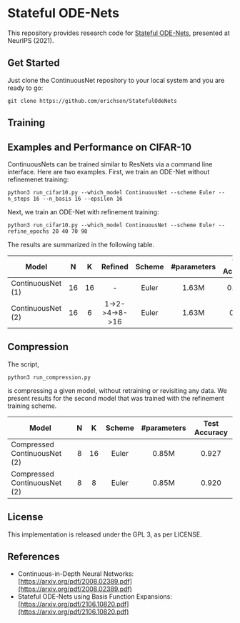 # Stateful ODE-Nets

This repository provides research code for [Stateful ODE-Nets](https://arxiv.org/pdf/2106.10820.pdf), presented at NeurIPS (2021). 



## Get Started

Just clone the ContinuousNet repository to your local system and you are ready to go:
```
git clone https://github.com/erichson/StatefulOdeNets
```


## Training




## Examples and Performance on CIFAR-10

ContinuousNets can be trained similar to ResNets via a command line interface. Here are two examples. First, we train an ODE-Net without refinemenet training:

```
python3 run_cifar10.py --which_model ContinuousNet --scheme Euler --n_steps 16 --n_basis 16 --epsilon 16 
```

Next, we train an ODE-Net with refinement training:

```
python3 run_cifar10.py --which_model ContinuousNet --scheme Euler --refine_epochs 20 40 70 90
```

The results are summarized in the following table.

| Model           |  N | K  | Refined     | Scheme      | #parameters  | Test Accuracy |
| ----------------|:--:|:--:|:----------: |:----------: |:------------:|:-------------:|
|ContinuousNet (1)   | 16 | 16 | -           | Euler    | 1.63M        | 0.9369       |
|ContinuousNet (2)   | 16 | 6 | 1->2->4->8->16  | Euler | 1.63M        | 0.927       |



## Compression

The script,
```
python3 run_compression.py
```
is compressing a given model, without retraining or revisiting any data. We present results for the second model that was trained with the refinement training scheme. 


| Model           |  N | K  | Scheme      | #parameters  | Test Accuracy |
| ----------------|:--:|:--:|:----------: |:------------:|:-------------:|
|Compressed ContinuousNet (2)| 8 | 16 | Euler       | 0.85M     | 0.927       |
|Compressed ContinuousNet (2)| 8 | 8 | Euler       | 0.85M     | 0.920       |


## License

This implementation is released under the GPL 3, as per LICENSE.

## References

* Continuous-in-Depth Neural Networks: [https://arxiv.org/pdf/2008.02389.pdf](https://arxiv.org/pdf/2008.02389.pdf)
* Stateful ODE-Nets using Basis Function Expansions: [https://arxiv.org/pdf/2106.10820.pdf](https://arxiv.org/pdf/2106.10820.pdf)



